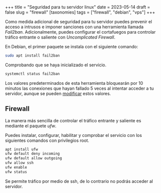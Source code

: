 +++
title = "Seguridad para tu servidor linux"
date = 2023-05-14
draft = false 
slug = "firewall"
[taxonomies]
tags = ["firewall", "debian", "vps"]
+++

Como medida adicional de seguridad para tu servidor puedes prevenir el acceso 
a intrusos e imponer sanciones con una herramienta llamada *Fail2ban*. 
Adicionalmente, puedes configurar el cortafuegos para controlar tráfico 
entrante o saliente con *Uncomplicated Firewall*.

En Debian, el primer paquete se instala con el siguiente comando:

```bash
sudo apt install fail2ban
```

Comprobando que se haya inicializado el servicio.

```bash
systemctl status fail2ban
```

Los valores predeterminados de esta herramienta bloquearán por 10 minutos las 
conexiones que hayan fallado 5 veces al intentar acceder a tu servidor, 
aunque se pueden [modificar](https://wiki.archlinux.org/title/Fail2ban) estos 
valores.

##  Firewall

La manera más sencilla de controlar el tráfico entrante y saliente es mediante
el paquete *ufw*.

Puedes instalar, configurar, habilitar y comprobar el servicio con los 
siguientes comandos con privilegios root.

```bash
apt install ufw
ufw default deny incoming
ufw default allow outgoing
ufw allow ssh
ufw enable
ufw status
```

Se permite tráfico por medio de ssh, de lo contrario no podrás acceder al
servidor.
